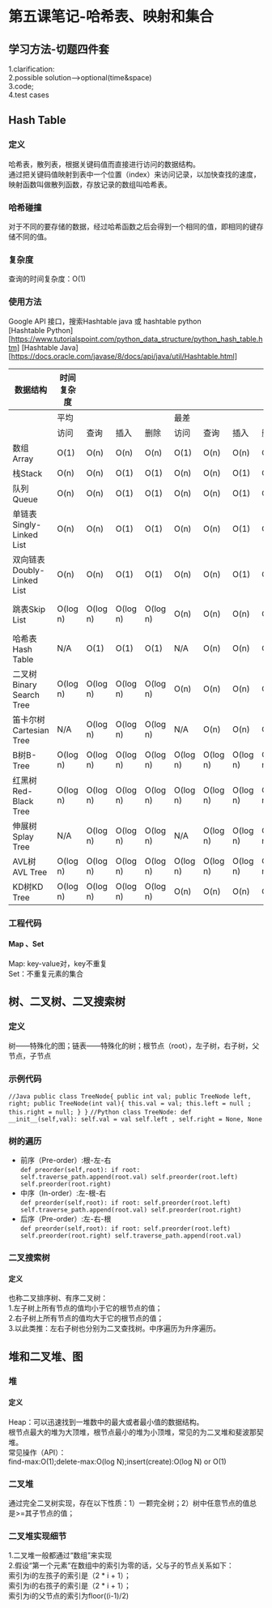 # 第五课笔记-哈希表、映射和集合
## 学习方法-切题四件套 ##
1.clarification:<br>
2.possible solution-->optional(time&space)<br>
3.code;<br>
4.test cases<br>

## Hash Table ##
### 定义
哈希表，散列表，根据关键码值而直接进行访问的数据结构。<br>
通过把关键码值映射到表中一个位置（index）来访问记录，以加快查找的速度，映射函数叫做散列函数，存放记录的数组叫哈希表。<br>
### 哈希碰撞
对于不同的要存储的数据，经过哈希函数之后会得到一个相同的值，即相同的键存储不同的值。

### 复杂度
查询的时间复杂度：O(1)

### 使用方法
Google API 接口，搜索Hashtable java 或 hashtable python<br>
[Hashtable Python][https://www.tutorialspoint.com/python_data_structure/python_hash_table.htm]
[Hashtable Java][https://docs.oracle.com/javase/8/docs/api/java/util/Hashtable.html]

| 数据结构                   | 时间复杂度    |          |          |          |          |          |          |          | 空间复杂度      |
| ----------------------| -------- | -------- | -------- | -------- | -------- | -------- | -------- | -------- | ---------- |
|                        | 平均       |          |          |          | 最差       |          |          |          |            |
|                        | 访问       | 查询       | 插入       | 删除       | 访问       | 查询       | 插入       | 删除       |            |
| 数组Array                | O(1) | O(n)     | O(n)     | O(n)     | O(1)     | O(n)     | O(n)     | O(n)     | O(n)       |
| 栈Stack                 | O(n)     | O(n)     | O(1)     | O(1)     | O(n)     | O(n)     | O(1)     | O(1)     | O(n)       |
| 队列Queue                | O(n)     | O(n)     | O(1)     | O(1)     | O(n)     | O(n)     | O(1)     | O(1)     | O(n)       |
| 单链表Singly-Linked List  | O(n)     | O(n)     | O(1)     | O(1)     | O(n)     | O(n)     | O(1)     | O(1)     | O(n)       |
| 双向链表Doubly-Linked List | O(n)     | O(n)     | O(1)     | O(1)     | O(n)     | O(n)     | O(1)     | O(1)     | O(n)       |
| 跳表Skip List            | O(log n) | O(log n) | O(log n) | O(log n) | O(n)     | O(n)     | O(n)     | O(n)     | O(n log n) |
| 哈希表Hash Table          | N/A      | O(1)     | O(1)     | O(1)     | N/A      | O(n)     | O(n)     | O(n)     | O(n)       |
| 二叉树Binary Search Tree  | O(log n) | O(log n) | O(log n) | O(log n) | O(n)     | O(n)     | O(n)     | O(n)     | O(n)       |
| 笛卡尔树Cartesian   Tree   | N/A      | O(log n) | O(log n) | O(log n) | N/A      | O(n)     | O(n)     | O(n)     | O(n)       |
| B树B-Tree               | O(log n) | O(log n) | O(log n) | O(log n) | O(log n) | O(log n) | O(log n) | O(log n) | O(n)       |
| 红黑树Red-Black Tree      | O(log n) | O(log n) | O(log n) | O(log n) | O(log n) | O(log n) | O(log n) | O(log n) | O(n)       |
| 伸展树Splay Tree          | N/A      | O(log n) | O(log n) | O(log n) | N/A      | O(log n) | O(log n) | O(log n) | O(n)       |
| AVL树AVL Tree           | O(log n) | O(log n) | O(log n) | O(log n) | O(log n) | O(log n) | O(log n) | O(log n) | O(n)       |
| KD树KD Tree             | O(log n) | O(log n) | O(log n) | O(log n) | O(n)     | O(n)     | O(n)     | O(n)     | O(n)       |

### 工程代码
#### Map	、Set
Map: key-value对，key不重复<br>
Set：不重复元素的集合

## 树、二叉树、二叉搜索树
### 定义
树——特殊化的图；链表——特殊化的树；根节点（root），左子树，右子树，父节点，子节点
### 示例代码
`
//Java
public class TreeNode{
	public int val;
	public TreeNode left, right;
	public TreeNode(int val){
	this.val = val;
	this.left = null ;
	this.right = null;
	}
}
`
`
//Python
class TreeNode:
	def __init__(self,val):
		self.val = val
		self.left , self.right = None, None
`

### 树的遍历
* 前序（Pre-order）:根-左-右<br>
`
def preorder(self,root):
	if root:
		self.traverse_path.append(root.val)
		self.preorder(root.left)
		self.preorder(root.right)
`
* 中序（In-order）:左-根-右<br>
`
def preorder(self,root):
	if root:
		self.preorder(root.left)
		self.traverse_path.append(root.val)
		self.preorder(root.right)
`
* 后序（Pre-order）:左-右-根<br>
`
def preorder(self,root):
	if root:
		self.preorder(root.left)
		self.preorder(root.right)
		self.traverse_path.append(root.val)
`

### 二叉搜索树
#### 定义
也称二叉排序树、有序二叉树：<br>1.左子树上所有节点的值均小于它的根节点的值；<br>2.右子树上所有节点的值均大于它的根节点的值；<br>3.以此类推：左右子树也分别为二叉查找树。中序遍历为升序遍历。

## 堆和二叉堆、图
### 堆
#### 定义
Heap：可以迅速找到一堆数中的最大或者最小值的数据结构。<br>
根节点最大的堆为大顶堆，根节点最小的堆为小顶堆，常见的为二叉堆和斐波那契堆。<br>
常见操作（API）：<br>
find-max:O(1);delete-max:O(log N);insert(create):O(log N) or O(1)
### 二叉堆
通过完全二叉树实现，存在以下性质：1）一颗完全树；2）树中任意节点的值总是>=其子节点的值；<br>
### 二叉堆实现细节
1.二叉堆一般都通过“数组”来实现<br>
2.假设“第一个元素”在数组中的索引为零的话，父与子的节点关系如下：<br>
 索引为i的左孩子的索引是（2 * i + 1）；<br>
 索引为i的右孩子的索引是（2 * i + 1）；<br>
 索引为i的父节点的索引为floor((i-1)/2)<br>
 


